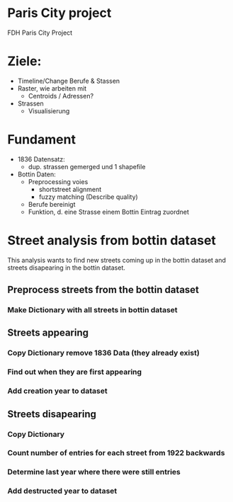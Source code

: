 # Paris City project
FDH Paris City Project

# Ziele:
- Timeline/Change Berufe & Stassen
- Raster, wie arbeiten mit 
    - Centroids / Adressen?
- Strassen
    - Visualisierung
    
# Fundament
- 1836 Datensatz:
    -  dup. strassen gemerged und 1 shapefile
- Bottin Daten:
    - Preprocessing voies 
        - shortstreet alignment
        - fuzzy matching
        (Describe quality)
    - Berufe bereinigt
    - Funktion, d. eine Strasse einem Bottin Eintrag zuordnet


# Street analysis from bottin dataset
This analysis wants to find new streets coming up in the bottin dataset and
streets disapearing in the bottin dataset.
## Preprocess streets from the bottin dataset
### Make Dictionary with all streets in bottin dataset
## Streets appearing
### Copy Dictionary remove 1836 Data (they already exist)
### Find out when they are first appearing 
### Add creation year to dataset
## Streets disapearing 
### Copy Dictionary
### Count number of entries for each street from 1922 backwards
### Determine last year where there were still entries
### Add destructed year to dataset

